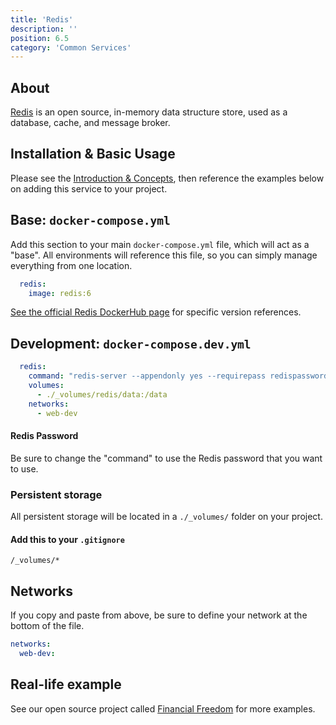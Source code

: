 ```yaml
---
title: 'Redis'
description: ''
position: 6.5
category: 'Common Services'
---
```

## About
[Redis](https://redis.io/) is an open source, in-memory data structure store, used as a database, cache, and message broker.

## Installation & Basic Usage
Please see the [Introduction & Concepts](/getting-started/introduction), then reference the examples below on adding this service to your project.

## Base: `docker-compose.yml`
Add this section to your main `docker-compose.yml` file, which will act as a "base". All environments will reference this file, so you can simply manage everything from one location.
```yaml
  redis:
    image: redis:6
```

[See the official Redis DockerHub page](https://hub.docker.com/_/redis/) for specific version references.

## Development: `docker-compose.dev.yml`
```yaml
  redis:
    command: "redis-server --appendonly yes --requirepass redispassword"
    volumes:
      - ./_volumes/redis/data:/data
    networks:
      - web-dev
```
#### Redis Password
Be sure to change the "command" to use the Redis password that you want to use.

### Persistent storage
All persistent storage will be located in a `./_volumes/` folder on your project.
#### Add this to your `.gitignore`
```
/_volumes/*
```

## Networks
If you copy and paste from above, be sure to define your network at the bottom of the file.

```yaml
networks:
  web-dev:
```

## Real-life example
See our open source project called [Financial Freedom](https://github.com/serversideup/financial-freedom) for more examples.